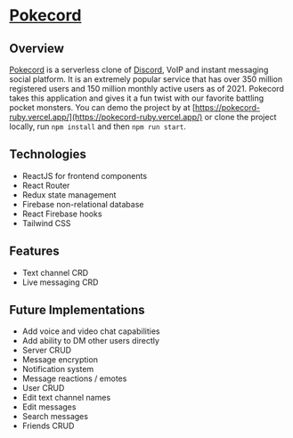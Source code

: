 # [Pokecord](https://pokecord-ruby.vercel.app/)

## Overview
[Pokecord](https://pokecord-ruby.vercel.app/) is a serverless clone of [Discord](https://discord.com), VoIP and instant messaging social platform. It is an extremely popular service that has over 350 million registered users and 150 million monthly active users as of 2021. Pokecord takes this application and gives it a fun twist with our favorite battling pocket monsters. You can demo the project by at [https://pokecord-ruby.vercel.app/](https://pokecord-ruby.vercel.app/) or clone the project locally, run `npm install` and then `npm run start`.

## Technologies
* ReactJS for frontend components
* React Router
* Redux state management
* Firebase non-relational database
* React Firebase hooks
* Tailwind CSS

## Features
* Text channel CRD
* Live messaging CRD

## Future Implementations
* Add voice and video chat capabilities
* Add ability to DM other users directly
* Server CRUD
* Message encryption
* Notification system
* Message reactions / emotes
* User CRUD
* Edit text channel names
* Edit messages
* Search messages
* Friends CRUD